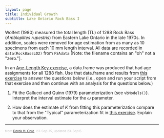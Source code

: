 ```yaml
---
layout: page
title: Individual Growth
subtitle: Lake Ontario Rock Bass I
---
```


<style type="text/css">
ol ol { list-style-type: lower-alpha; }
</style>

Wolfert (1980) measured the total length (TL) of 1288 Rock Bass (*Ambloplites rupestris*) from Eastern Lake Ontario in the late 1970s.  In addition, scales were removed for age estimation from as many as 10 specimens from each 10 mm length interval.  All data are recorded in `data(RockBassLO2)` from `FSAdata` [Note: the filename contains an "oh" not a "zero."].

In an [Age-Length Key exercise](ALK_LORockBass_2.html), a data.frame was produced that had age assignments for all 1288 fish.  Use that data.frame and results from [this exercise](Growth_LORockBass_1.html) to answer the questions below (i.e., open and run your script from that exercise and then continue with an analysis for the questions below.)

1. Fit the Gallucci and Quinn (1979) parameterization (see `vbModels()`).  Interpret the interval estimate for the $\omega$ parameter.

1. How does the estimate of $K$ from fitting this parameterization compare to that from the "Typical" parameterization fit in [this exercise](Growth_LORockBass_1.html).  Explain your observation.


---
<p style="font-size: 0.75em; color: c6c6c6;">from <a href="http://derekogle.com">Derek H. Ogle</a>, 23-Sep-15, updated 23-Sep15</p>

